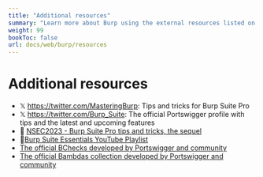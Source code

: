 ```yaml
---
title: "Additional resources"
summary: "Learn more about Burp using the external resources listed on this page."
weight: 99
bookToc: false
url: docs/web/burp/resources
---
```


# Additional resources

- 𝕏 https://twitter.com/MasteringBurp: Tips and tricks for Burp Suite Pro
- 𝕏 https://twitter.com/Burp_Suite: The official Portswigger profile with tips and the latest and upcoming features
- :cinema: [NSEC2023 - Burp Suite Pro tips and tricks, the sequel](https://www.youtube.com/watch?app=desktop&v=N7BN--CMOMI)
- :cinema:[Burp Suite Essentials YouTube Playlist](https://www.youtube.com/watch?v=ouDe5sJ_uC8&list=PLoX0sUafNGbH9bmbIANk3D50FNUmuJIF3)
- [The official BChecks developed by Portswigger and community](https://github.com/PortSwigger/BChecks)
- [The official Bambdas collection developed by Portswigger and community](https://github.com/PortSwigger/bambdas)

